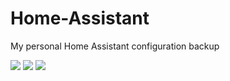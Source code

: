 # Home-Assistant
My personal Home Assistant configuration backup

![]({{site.baseurl}}/https://github.com/addrum/Home-Assistant/blob/master/home.png)
![]({{site.baseurl}}/https://github.com/addrum/Home-Assistant/blob/master/living_room.png)
![]({{site.baseurl}}/https://github.com/addrum/Home-Assistant/blob/master/office.png)
